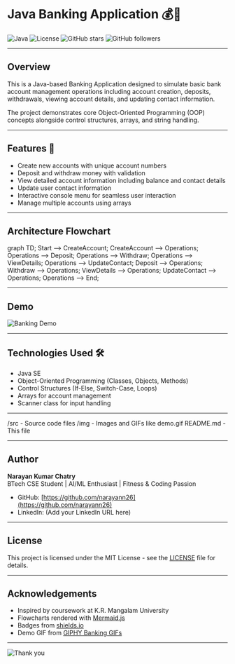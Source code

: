 # Java Banking Application 💰🏦

![Java](https://img.shields.io/badge/Language-Java-blue)
![License](https://img.shields.io/badge/License-MIT-green)
![GitHub stars](https://img.shields.io/github/stars/narayann26/JAVA-BANKING-SYSTEM-ASSIGMENT01-?style=social)
![GitHub followers](https://img.shields.io/github/followers/narayann26?style=social)

---

## Overview

This is a Java-based Banking Application designed to simulate basic bank account management operations including account creation, deposits, withdrawals, viewing account details, and updating contact information.

The project demonstrates core Object-Oriented Programming (OOP) concepts alongside control structures, arrays, and string handling.

---

## Features 🚀

- Create new accounts with unique account numbers  
- Deposit and withdraw money with validation  
- View detailed account information including balance and contact details  
- Update user contact information  
- Interactive console menu for seamless user interaction  
- Manage multiple accounts using arrays

---

## Architecture Flowchart

graph TD;
Start --> CreateAccount;
CreateAccount --> Operations;
Operations --> Deposit;
Operations --> Withdraw;
Operations --> ViewDetails;
Operations --> UpdateContact;
Deposit --> Operations;
Withdraw --> Operations;
ViewDetails --> Operations;
UpdateContact --> Operations;
Operations --> End;

---

## Demo

![Banking Demo](https://media.giphy.com/media/3oriePa7VtcNcoqnhy/giphy.gif)

---

## Technologies Used 🛠️

- Java SE  
- Object-Oriented Programming (Classes, Objects, Methods)  
- Control Structures (If-Else, Switch-Case, Loops)  
- Arrays for account management  
- Scanner class for input handling

---

/src - Source code files
/img - Images and GIFs like demo.gif
README.md - This file

---

## Author

**Narayan Kumar Chatry**  
BTech CSE Student | AI/ML Enthusiast | Fitness & Coding Passion  

- GitHub: [https://github.com/narayann26](https://github.com/narayann26)  
- LinkedIn: (Add your LinkedIn URL here)  

---

## License

This project is licensed under the MIT License - see the [LICENSE](LICENSE) file for details.

---

## Acknowledgements

- Inspired by coursework at K.R. Mangalam University  
- Flowcharts rendered with [Mermaid.js](https://mermaid-js.github.io/)  
- Badges from [shields.io](https://shields.io/)  
- Demo GIF from [GIPHY Banking GIFs](https://giphy.com/explore/bank)

---

![Thank you](https://media.giphy.com/media/l0MYC0LajbaPoEADu/giphy.gif)


